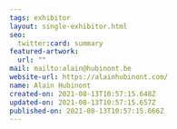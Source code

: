 ```yaml
---
tags: exhibitor
layout: single-exhibitor.html
seo:
  twitter:card: summary
featured-artwork:
  url: ""
mail: mailto:alain@hubinont.be
website-url: https://alainhubinont.com/
name: Alain Hubinont
created-on: 2021-08-13T10:57:15.648Z
updated-on: 2021-08-13T10:57:15.657Z
published-on: 2021-08-13T10:57:15.666Z
---
```

